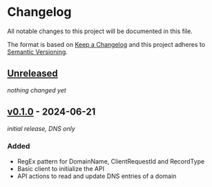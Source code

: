 # Changelog

All notable changes to this project will be documented in this file.

The format is based on [Keep a Changelog](https://keepachangelog.com/en/1.1.0/)
and this project adheres to [Semantic Versioning](https://semver.org/spec/v2.0.0.html).

## [Unreleased]

_nothing changed yet_


## [v0.1.0] - 2024-06-21

_initial release, DNS only_

### Added

- RegEx pattern for DomainName, ClientRequestId and RecordType
- Basic client to initialize the API
- API actions to read and update DNS entries of a domain



[Unreleased]: https://github.com/AM-WD/netcup-ccp-api/compare/v0.1.0...HEAD
[v0.1.0]: https://github.com/AM-WD/netcup-ccp-api/commits/v0.1.0